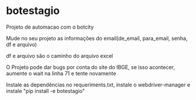 # botestagio

Projeto de automacao com o botcity

Mude no seu projeto as informações do email(de_email, para_email, senha, df e arquivo)

df e arquivo são o caminho do arquivo excel

O Projeto pode dar bugs por conta do site do IBGE, se isso acontecer, aumente o wait na linha 71 e tente novamente

Instale as dependências no requeriments.txt, instale o webdriver-manager e instale "pip install -e botestagio"
